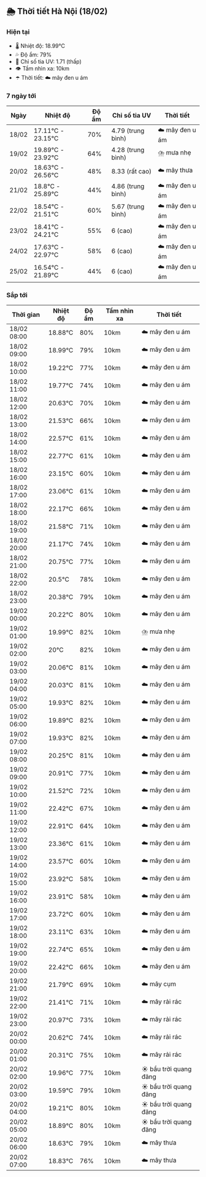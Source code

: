 ## 🌦️ Thời tiết Hà Nội (18/02)

### Hiện tại

- 🌡️ Nhiệt độ: 18.99℃
- 💦 Độ ẩm: 79%
- 🌟 Chỉ số tia UV: 1.71 (thấp)
- 👁️ Tầm nhìn xa: 10km
- ☂️ Thời tiết: ☁️ mây đen u ám

### 7 ngày tới

| Ngày | Nhiệt độ | Độ ẩm | Chỉ số tia UV | Thời tiết |
| --- | --- | --- | --- | --- |
| 18/02 | 17.11℃ - 23.15℃ | 70% | 4.79 (trung bình) | ☁️ mây đen u ám |
| 19/02 | 19.89℃ - 23.92℃ | 64% | 4.28 (trung bình) | ⛈️ mưa nhẹ |
| 20/02 | 18.63℃ - 26.56℃ | 48% | 8.33 (rất cao) | ☁️ mây thưa |
| 21/02 | 18.8℃ - 25.89℃ | 44% | 4.86 (trung bình) | ☁️ mây đen u ám |
| 22/02 | 18.54℃ - 21.51℃ | 60% | 5.67 (trung bình) | ☁️ mây đen u ám |
| 23/02 | 18.41℃ - 24.21℃ | 55% | 6 (cao) | ☁️ mây đen u ám |
| 24/02 | 17.63℃ - 22.97℃ | 58% | 6 (cao) | ☁️ mây đen u ám |
| 25/02 | 16.54℃ - 21.89℃ | 44% | 6 (cao) | ☁️ mây đen u ám |

### Sắp tới

| Thời gian | Nhiệt độ | Độ ẩm | Tầm nhìn xa | Thời tiết |
| --- | --- | --- | --- | --- |
| 18/02 08:00 | 18.88℃ | 80% | 10km | ☁️ mây đen u ám |
| 18/02 09:00 | 18.99℃ | 79% | 10km | ☁️ mây đen u ám |
| 18/02 10:00 | 19.22℃ | 77% | 10km | ☁️ mây đen u ám |
| 18/02 11:00 | 19.77℃ | 74% | 10km | ☁️ mây đen u ám |
| 18/02 12:00 | 20.63℃ | 70% | 10km | ☁️ mây đen u ám |
| 18/02 13:00 | 21.53℃ | 66% | 10km | ☁️ mây đen u ám |
| 18/02 14:00 | 22.57℃ | 61% | 10km | ☁️ mây đen u ám |
| 18/02 15:00 | 22.77℃ | 61% | 10km | ☁️ mây đen u ám |
| 18/02 16:00 | 23.15℃ | 60% | 10km | ☁️ mây đen u ám |
| 18/02 17:00 | 23.06℃ | 61% | 10km | ☁️ mây đen u ám |
| 18/02 18:00 | 22.17℃ | 66% | 10km | ☁️ mây đen u ám |
| 18/02 19:00 | 21.58℃ | 71% | 10km | ☁️ mây đen u ám |
| 18/02 20:00 | 21.17℃ | 74% | 10km | ☁️ mây đen u ám |
| 18/02 21:00 | 20.75℃ | 77% | 10km | ☁️ mây đen u ám |
| 18/02 22:00 | 20.5℃ | 78% | 10km | ☁️ mây đen u ám |
| 18/02 23:00 | 20.38℃ | 79% | 10km | ☁️ mây đen u ám |
| 19/02 00:00 | 20.22℃ | 80% | 10km | ☁️ mây đen u ám |
| 19/02 01:00 | 19.99℃ | 82% | 10km | ⛈️ mưa nhẹ |
| 19/02 02:00 | 20℃ | 82% | 10km | ☁️ mây đen u ám |
| 19/02 03:00 | 20.06℃ | 81% | 10km | ☁️ mây đen u ám |
| 19/02 04:00 | 20.03℃ | 81% | 10km | ☁️ mây đen u ám |
| 19/02 05:00 | 19.93℃ | 82% | 10km | ☁️ mây đen u ám |
| 19/02 06:00 | 19.89℃ | 82% | 10km | ☁️ mây đen u ám |
| 19/02 07:00 | 19.93℃ | 82% | 10km | ☁️ mây đen u ám |
| 19/02 08:00 | 20.25℃ | 81% | 10km | ☁️ mây đen u ám |
| 19/02 09:00 | 20.91℃ | 77% | 10km | ☁️ mây đen u ám |
| 19/02 10:00 | 21.52℃ | 72% | 10km | ☁️ mây đen u ám |
| 19/02 11:00 | 22.42℃ | 67% | 10km | ☁️ mây đen u ám |
| 19/02 12:00 | 22.91℃ | 64% | 10km | ☁️ mây đen u ám |
| 19/02 13:00 | 23.36℃ | 61% | 10km | ☁️ mây đen u ám |
| 19/02 14:00 | 23.57℃ | 60% | 10km | ☁️ mây đen u ám |
| 19/02 15:00 | 23.92℃ | 58% | 10km | ☁️ mây đen u ám |
| 19/02 16:00 | 23.91℃ | 58% | 10km | ☁️ mây đen u ám |
| 19/02 17:00 | 23.72℃ | 60% | 10km | ☁️ mây đen u ám |
| 19/02 18:00 | 23.11℃ | 63% | 10km | ☁️ mây đen u ám |
| 19/02 19:00 | 22.74℃ | 65% | 10km | ☁️ mây đen u ám |
| 19/02 20:00 | 22.42℃ | 66% | 10km | ☁️ mây đen u ám |
| 19/02 21:00 | 21.79℃ | 69% | 10km | ☁️ mây cụm |
| 19/02 22:00 | 21.41℃ | 71% | 10km | ☁️ mây rải rác |
| 19/02 23:00 | 20.97℃ | 73% | 10km | ☁️ mây rải rác |
| 20/02 00:00 | 20.62℃ | 74% | 10km | ☁️ mây rải rác |
| 20/02 01:00 | 20.31℃ | 75% | 10km | ☁️ mây rải rác |
| 20/02 02:00 | 19.96℃ | 77% | 10km | ☀️ bầu trời quang đãng |
| 20/02 03:00 | 19.59℃ | 79% | 10km | ☀️ bầu trời quang đãng |
| 20/02 04:00 | 19.21℃ | 80% | 10km | ☀️ bầu trời quang đãng |
| 20/02 05:00 | 18.89℃ | 80% | 10km | ☀️ bầu trời quang đãng |
| 20/02 06:00 | 18.63℃ | 79% | 10km | ☁️ mây thưa |
| 20/02 07:00 | 18.83℃ | 76% | 10km | ☁️ mây thưa |

